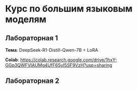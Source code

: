 # Курс по большим языковым моделям

## Лабораторная 1

**Тема**: DeepSeek-R1-Distill-Qwen-7B + LoRA

**Colab**: https://colab.research.google.com/drive/1hxY-GGp3QWFVIAUMg4UfF6SyI5SF9VzH?usp=sharing

## Лабораторная 2

